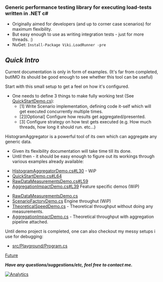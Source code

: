 ### Generic performance testing library for executing load-tests written in .NET c# ###
* Originally aimed for developers (and up to corner case scenarios) for maximum flexibility.
* But easy enough to use as writing integration tests - just for more threads. :)
* NuGet: `Install-Package Viki.LoadRunner -pre`


## *Quick Intro*
Current documentation is only in form of examples. (It's far from completed, butIMO its should be good enough to see whether this tool can be useful)

Start with this small setup to get a feel on how it's configured.
* One needs to define 3 things to make fully working test (See [QuickStartDemo.cs](/demo/Guides/QuickStart/QuickStartDemo.cs)):
  - [1] Write Scenario implementation, defining code it-self which will get executed concurrently multiple times.
  - [2][Optional] Configure how results get aggregated/presented.
  - [3] Configure strategy on how test gets executed (e.g. How much threads, how long it should run. etc...)

HistogramAggregator is a powerful tool of its own which can aggregate any generic data.
 * Given its flexibility documentation will take time till its done.
 * Until then - it should be easy enough to figure out its workings through various examples already available:
  - [HistogramAggregatorDemo.cs#L30](/demo/Guides/Aggregation/HistogramAggregatorDemo.cs#L30) - WiP
  - [QuickStartDemo.cs#L64](/demo/Guides/QuickStart/QuickStartDemo.cs#L64)
  - [RawDataMeasurementsDemo.cs#L59](/demo/Guides/Aggregation/RawDataMeasurementsDemo.cs#L59)
  - [AggregationImpactDemo.cs#L39](/demo/Theoretical/AggregationImpactDemo.cs#L39)
Feature specific demos (WiP)
 * [RawDataMeasurementsDemo.cs](/demo/Guides/Aggregation/RawDataMeasurementsDemo.cs)
 * [ScenarioFactoryDemo.cs](/demo/Guides/StrategyBuilderFeatures/ScenarioFactoryDemo.cs)
Engine throughut (WiP)
 * [TheoreticalSpeedDemo.cs](demo/Theoretical/TheoreticalSpeedDemo.cs) - Theoretical throughput without doing any measurements.
 * [AggregationImpactDemo.cs](demo/Theoretical/AggregationImpactDemo.cs) - Theoretical throughput with aggregation pipeline attached.
  
Until demo project is completed, one can also checkout my messy setups i use for debugging:
 * [src/Playground/Program.cs](/src/Viki.LoadRunner.Playground/Program.cs)
  
[Future](../../wiki/TODOs)

***Have any questions/suggestions/etc, feel free to contact me.***

[![Analytics](https://ga-beacon.appspot.com/UA-71045586-1/LoadRunner/readme?pixel)](https://github.com/Vycka/LoadRunner)
